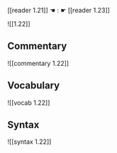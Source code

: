 [[reader 1.21]] ☚ : ☛ [[reader 1.23]]


![[1.22]]

## Commentary

![[commentary 1.22]]

## Vocabulary

![[vocab 1.22]]

## Syntax

![[syntax 1.22]]

